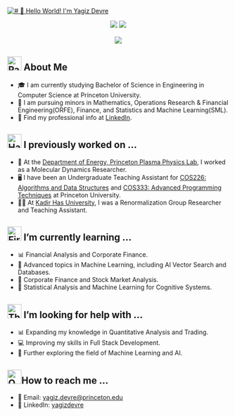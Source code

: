 [<img src="https://raw.githubusercontent.com/ygzdvr/ygzdvr/main/readme.gif" alt="# 👋 Hello World! I'm Yagiz Devre" title="# 👋 HHello World! I'm Yagiz Devre"/>](https://yagizdevre.com/)
<div align="center">
  <a href="https://www.linkedin.com/in/yagizdevre/"><img src="https://img.shields.io/badge/LinkedIn-fcfcfd?style=for-the-badge&logo=linkedin&logoColor=0F0E1B"/></a>
  <a href="mailto:yagiz.devre@princeton.edu"><img src="https://img.shields.io/badge/Gmail-fcfcfd?style=for-the-badge&logo=gmail&logoColor=0F0E1B" /></a>
  <br><br>
  <img src="https://api.visitorbadge.io/api/visitors?path=https%3A%2F%2Fgithub.com%2Fygzdvr%2Fygzdvr&label=VISITORS&labelColor=%5145d9&countColor=%fcfcfd" />
</div>

## <img src="https://raw.githubusercontent.com/Tarikul-Islam-Anik/Animated-Fluent-Emojis/master/Emojis/Activities/Party%20Popper.png" alt="Party Popper" width="32" height="32"/> About Me
- 🎓 I am currently studying Bachelor of Science in Engineering in Computer Science at Princeton University.
- 📝 I am pursuing minors in Mathematics, Operations Research & Financial Engineering(ORFE), Finance, and Statistics and Machine Learning(SML).
- :link: Find my professional info at [LinkedIn](https://linkedin.com/in/yagizdevre/).

## <img src="https://raw.githubusercontent.com/Tarikul-Islam-Anik/Animated-Fluent-Emojis/master/Emojis/Hand%20gestures/Handshake.png" alt="Handshake" width="32" height="32" /> I previously worked on ...
- 🧪 At the [Department of Energy, Princeton Plasma Physics Lab](https://www.pppl.gov/), I worked as a Molecular Dynamics Researcher.
- 🖥️ I have been an Undergraduate Teaching Assistant for [COS226: Algorithms and Data Structures](https://www.cs.princeton.edu/courses/archive/spring25/cos226/) and [COS333: Advanced Programming Techniques](https://www.cs.princeton.edu/courses/archive/spring25/cos333/) at Princeton University.
- 🧑‍🏫 At [Kadir Has University](https://www.khas.edu.tr/), I was a Renormalization Group Researcher and Teaching Assistant.

## <img src="https://raw.githubusercontent.com/Tarikul-Islam-Anik/Animated-Fluent-Emojis/master/Emojis/Travel%20and%20places/Fire.png" alt="Fire" width="32" height="32" /> I’m currently learning ...
- 📊 Financial Analysis and Corporate Finance.
- 🔬 Advanced topics in Machine Learning, including AI Vector Search and Databases.
- 💼 Corporate Finance and Stock Market Analysis.
- 🧮 Statistical Analysis and Machine Learning for Cognitive Systems.

## <img src="https://raw.githubusercontent.com/Tarikul-Islam-Anik/Animated-Fluent-Emojis/master/Emojis/Smilies/Thinking%20Face.png" alt="Thinking Face" width="32" height="32" /> I’m looking for help with ...
- 📊 Expanding my knowledge in Quantitative Analysis and Trading.
- 💻 Improving my skills in Full Stack Development.
- 🤖 Further exploring the field of Machine Learning and AI.
  

## <img src="https://raw.githubusercontent.com/Tarikul-Islam-Anik/Animated-Fluent-Emojis/master/Emojis/Objects/Open%20Mailbox%20with%20Raised%20Flag.png" alt="Open Mailbox with Raised Flag" width="32" height="32" />How to reach me ...
- :email: Email: yagiz.devre@princeton.edu
-  💼 LinkedIn: [yagizdevre](https://linkedin.com/in/yagizdevre/)
